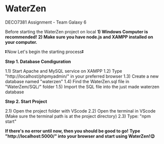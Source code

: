 # WaterZen
DECO7381 Assignment - Team Galaxy 6

Before starting the WaterZen project on local
**1) Windows Computer is recommended!**
**2) Make sure you have node.js and XAMPP installed on your computer.**

⏬Now Let's begin the starting process⏬

**Step 1. Database Condiguration**

1.1) Start Apache and MySQL service on XAMPP
1.2) Type "http://localhost/phpmyadmin/" in your preferred browser
1.3) Create a new database named "waterzen"
1.4) Find the WaterZen.sql file in "WaterZem/SQL/" folder
1.5) Import the SQL file into the just made waterzen database

**Step 2. Start Project**

2.1) Open the project folder with VScode
2.2) Open the terminal in VScode (Make sure the terminal path is at the project directory)
2.3) Type: "npm start"

**If there's no error until now, then you should be good to go!**
**Type "http://localhost:5000/" into your browser and start using WaterZen!😉**
